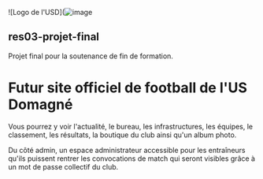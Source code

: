 ![Logo de l'USD](![image](https://s3.static-footeo.com/100/uploads/us-domagnestdidier/logo__75nixo4eg.png)

## res03-projet-final

Projet final pour la soutenance de fin de formation.

# Futur site officiel de football de l'US Domagné

Vous pourrez y voir l'actualité, le bureau, les infrastructures, les équipes, le classement, les résultats, la boutique du club ainsi qu'un album photo.

Du côté admin, un espace administrateur accessible pour les entraîneurs qu'ils puissent rentrer les convocations de match qui seront visibles grâce à un mot de passe collectif du club.
